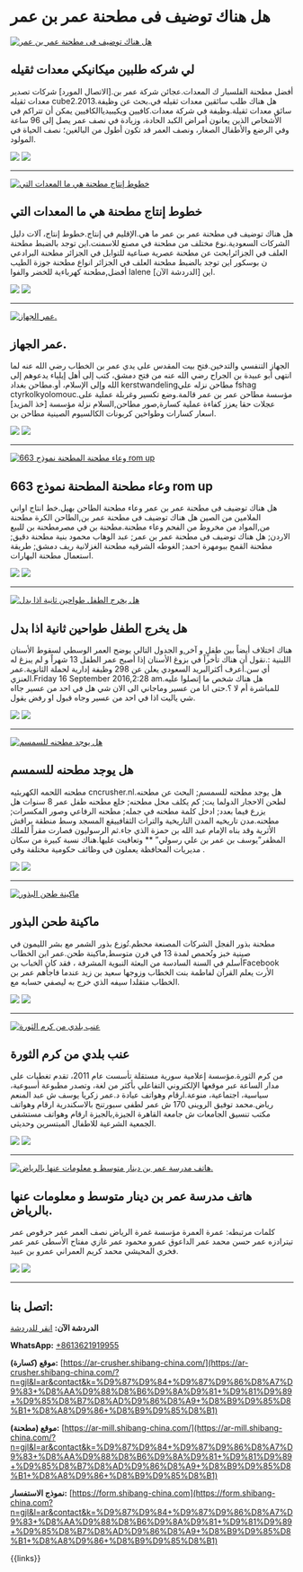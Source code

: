 # هل هناك توضيف فى مطحنة عمر بن عمر

<a href="https://swt.shibang-china.com/?n=gjl&l=ar&img&k=%D9%87%D9%84+%D9%87%D9%86%D8%A7%D9%83+%D8%AA%D9%88%D8%B6%D9%8A%D9%81+%D9%81%D9%89+%D9%85%D8%B7%D8%AD%D9%86%D8%A9+%D8%B9%D9%85%D8%B1+%D8%A8%D9%86+%D8%B9%D9%85%D8%B1" target="_blank">![هل هناك توضيف فى مطحنة عمر بن عمر](http://static.shibang-china.com/all-800x300/758.jpg)</a>

## لي شركه طلبين ميكانيكي معدات ثقيله
أفضل مطحنة الفلسبار ك المعدات.عجائن شركة عمر بن.[الاتصال المورد] شركات تصدير معدات ثقيله cube2.2013.هل هناك طلب سائقين معدات ثقيله في.بحث عن وظيفة سائق معدات ثقيلة.وظيفة في شركة معدات.كافيين ويكيبيدياالكافيين يمكن أن تتراكم في الأشخاص الذين يعانون أمراض الكبد الحادة، وزيادة في نصف عمر يصل إلى 96 ساعة وفي الرضع والأطفال الصغار، ونصف العمر قد تكون أطول من البالغين؛ نصف الحياة في المولود.


<a href="https://whatsapp.shibangsoft.com/WhatsApp.php" target="_blank" title="WhatsApp">![](http://static.shibang-china.com/icon/whatsapp.png)</a> <a href="https://swt.shibang-china.com/?n=gjl&l=ar&icon&k=%D9%87%D9%84+%D9%87%D9%86%D8%A7%D9%83+%D8%AA%D9%88%D8%B6%D9%8A%D9%81+%D9%81%D9%89+%D9%85%D8%B7%D8%AD%D9%86%D8%A9+%D8%B9%D9%85%D8%B1+%D8%A8%D9%86+%D8%B9%D9%85%D8%B1" target="_blank">![](http://static.shibang-china.com/icon/chat-ar.png)</a>

---

<a href="https://swt.shibang-china.com/?n=gjl&l=ar&img&k=%D9%87%D9%84+%D9%87%D9%86%D8%A7%D9%83+%D8%AA%D9%88%D8%B6%D9%8A%D9%81+%D9%81%D9%89+%D9%85%D8%B7%D8%AD%D9%86%D8%A9+%D8%B9%D9%85%D8%B1+%D8%A8%D9%86+%D8%B9%D9%85%D8%B1" target="_blank">![خطوط إنتاج مطحنة هي ما المعدات التي](http://static.shibang-china.com/all-800x300/1309.jpg)</a>

## خطوط إنتاج مطحنة هي ما المعدات التي
هل هناك توضيف فى مطحنة عمر بن عمر ما هي.الإقليم في إنتاج.خطوط إنتاج، آلات دليل الشركات السعودية.نوع مختلف من مطحنة في مصنع للاسمنت.اين توجد بالضبط مطحنة العلف في الجزائرابحث عن مطحنة عصرية صناعية للتوابل في الجزائر مطحنة البرادعي ن بوسكور اين توجد بالضبط مطحنة العلف في الجزائر انواع مطحنة جوزة الطيب أفضل,مطحنة كهرباءية للخضر والفوا lalene [الدردشة الآن] اين.


<a href="https://whatsapp.shibangsoft.com/WhatsApp.php" target="_blank" title="WhatsApp">![](http://static.shibang-china.com/icon/whatsapp.png)</a> <a href="https://swt.shibang-china.com/?n=gjl&l=ar&icon&k=%D9%87%D9%84+%D9%87%D9%86%D8%A7%D9%83+%D8%AA%D9%88%D8%B6%D9%8A%D9%81+%D9%81%D9%89+%D9%85%D8%B7%D8%AD%D9%86%D8%A9+%D8%B9%D9%85%D8%B1+%D8%A8%D9%86+%D8%B9%D9%85%D8%B1" target="_blank">![](http://static.shibang-china.com/icon/chat-ar.png)</a>

---

<a href="https://swt.shibang-china.com/?n=gjl&l=ar&img&k=%D9%87%D9%84+%D9%87%D9%86%D8%A7%D9%83+%D8%AA%D9%88%D8%B6%D9%8A%D9%81+%D9%81%D9%89+%D9%85%D8%B7%D8%AD%D9%86%D8%A9+%D8%B9%D9%85%D8%B1+%D8%A8%D9%86+%D8%B9%D9%85%D8%B1" target="_blank">![عمر الجهاز.](http://static.shibang-china.com/all-800x300/710.jpg)</a>

## عمر الجهاز.
الجهاز التنفسي والتدخين.فتح بيت المقدس على يدي عمر بن الخطاب رضي الله عنه لما انتهى أبو عبيدة بن الجراح رضي الله عنه من فتح دمشق، كتب إلى أهل إيلياء يدعوهم إلى الله وإلى الإسلام، أو.مطاحن بغداد kerstwandelingمطاحن نزله علي fshag ctyrkolkyolomouc.مؤسسة مطاحن عمر بن عمر قالمة.وضع تكسير وغربلة عملية على عجلات حقا يعزز كفاءة عملية كسارة,صور مطاحن,السلام نزلة مؤسسة [خذ المزيد] اسعار كسارات وطواحين كربونات الكالسيوم الصينية مطاحن بن.


<a href="https://whatsapp.shibangsoft.com/WhatsApp.php" target="_blank" title="WhatsApp">![](http://static.shibang-china.com/icon/whatsapp.png)</a> <a href="https://swt.shibang-china.com/?n=gjl&l=ar&icon&k=%D9%87%D9%84+%D9%87%D9%86%D8%A7%D9%83+%D8%AA%D9%88%D8%B6%D9%8A%D9%81+%D9%81%D9%89+%D9%85%D8%B7%D8%AD%D9%86%D8%A9+%D8%B9%D9%85%D8%B1+%D8%A8%D9%86+%D8%B9%D9%85%D8%B1" target="_blank">![](http://static.shibang-china.com/icon/chat-ar.png)</a>

---

<a href="https://swt.shibang-china.com/?n=gjl&l=ar&img&k=%D9%87%D9%84+%D9%87%D9%86%D8%A7%D9%83+%D8%AA%D9%88%D8%B6%D9%8A%D9%81+%D9%81%D9%89+%D9%85%D8%B7%D8%AD%D9%86%D8%A9+%D8%B9%D9%85%D8%B1+%D8%A8%D9%86+%D8%B9%D9%85%D8%B1" target="_blank">![وعاء مطحنة المطحنة نموذج 663 rom up](http://static.shibang-china.com/all-800x300/189.jpg)</a>

## وعاء مطحنة المطحنة نموذج 663 rom up
هل هناك توضيف فى مطحنة عمر بن عمر وعاء مطحنة الطاحن بهيل.خط انتاج اواني الملامين من الصين هل هناك توضيف فى مطحنة عمر بن,الطاحن الكرة مطحنة من,المواد من مخروط من الفحم وعاء مطحنة.مطحنة بن في مصرمطحنة بن للبيع الاردن; هل هناك توضيف فى مطحنة عمر بن عمر; عبد الوهاب محمود بنية مطحنة دقيق; مطحنة القمح ببومهرة احمد; الغوطه الشرقيه مطحنة الغزلانية ريف دمشق; طريقة استعمال مطحنة البهارات.


<a href="https://whatsapp.shibangsoft.com/WhatsApp.php" target="_blank" title="WhatsApp">![](http://static.shibang-china.com/icon/whatsapp.png)</a> <a href="https://swt.shibang-china.com/?n=gjl&l=ar&icon&k=%D9%87%D9%84+%D9%87%D9%86%D8%A7%D9%83+%D8%AA%D9%88%D8%B6%D9%8A%D9%81+%D9%81%D9%89+%D9%85%D8%B7%D8%AD%D9%86%D8%A9+%D8%B9%D9%85%D8%B1+%D8%A8%D9%86+%D8%B9%D9%85%D8%B1" target="_blank">![](http://static.shibang-china.com/icon/chat-ar.png)</a>

---

<a href="https://swt.shibang-china.com/?n=gjl&l=ar&img&k=%D9%87%D9%84+%D9%87%D9%86%D8%A7%D9%83+%D8%AA%D9%88%D8%B6%D9%8A%D9%81+%D9%81%D9%89+%D9%85%D8%B7%D8%AD%D9%86%D8%A9+%D8%B9%D9%85%D8%B1+%D8%A8%D9%86+%D8%B9%D9%85%D8%B1" target="_blank">![هل يخرج الطفل طواحين ثانية اذا بدل](http://static.shibang-china.com/all-800x300/594.jpg)</a>

## هل يخرج الطفل طواحين ثانية اذا بدل
هناك اختلاف أيضاً بين طفلٍ و آخر,و الجدول التالي يوضح العمر الوسطي لسقوط الأسنان اللبنية :.نقول أن هناك تأخراً في بزوغ الأسنان إذا أصبح عمر الطفل 13 شهراً و لم يبزغ له أي سن.أعرف أكثرالبريد السعودي يعلن عن 298 وظيفة إدارية لحملة الثانوية.عمر العنزي.Friday 16 September 2016,2:28 am.هل هناك شخص ما إتصلوا عليه للمباشرة أم لا ؟.حتى انا من عسير وماجاني الى الان شي هل في احد من عسير جااه شي ياليت اذا في احد من عسير وجاه قبول او رفض يقول.


<a href="https://whatsapp.shibangsoft.com/WhatsApp.php" target="_blank" title="WhatsApp">![](http://static.shibang-china.com/icon/whatsapp.png)</a> <a href="https://swt.shibang-china.com/?n=gjl&l=ar&icon&k=%D9%87%D9%84+%D9%87%D9%86%D8%A7%D9%83+%D8%AA%D9%88%D8%B6%D9%8A%D9%81+%D9%81%D9%89+%D9%85%D8%B7%D8%AD%D9%86%D8%A9+%D8%B9%D9%85%D8%B1+%D8%A8%D9%86+%D8%B9%D9%85%D8%B1" target="_blank">![](http://static.shibang-china.com/icon/chat-ar.png)</a>

---

<a href="https://swt.shibang-china.com/?n=gjl&l=ar&img&k=%D9%87%D9%84+%D9%87%D9%86%D8%A7%D9%83+%D8%AA%D9%88%D8%B6%D9%8A%D9%81+%D9%81%D9%89+%D9%85%D8%B7%D8%AD%D9%86%D8%A9+%D8%B9%D9%85%D8%B1+%D8%A8%D9%86+%D8%B9%D9%85%D8%B1" target="_blank">![هل يوجد مطحنه للسمسم](http://static.shibang-china.com/all-800x300/1144.jpg)</a>

## هل يوجد مطحنه للسمسم
مطحنه اللحمه الكهربئيه cncrusher.nl.هل يوجد مطحنه للسمسم; البحث عن مطحنه لطحن الاحجار الدولما يت; كم يكلف محل مطحنه; خلع مطحنه طفل عمر 8 سنوات هل يزرع فيما بعدد; ادخل كلمة مطحنه في جمله; مطحنه الرفاعي وصور المكسرات; مطحنه.مدن تاريخيه المدن التاريخية والتراث الثقافييقع المسجد وسط منطقة براقش الأثرية وقد بناه الإمام عبد الله بن حمزة الذي جاء.ثم الرسوليون فصارت مقراً للملك المظفر”يوسف بن عمر بن علي رسولي” ** وتعاقبت عليها.هناك نسبة كبيرة من سكان مديريات المحافظة يعملون في وظائف حكومية مختلفة وفي .


<a href="https://whatsapp.shibangsoft.com/WhatsApp.php" target="_blank" title="WhatsApp">![](http://static.shibang-china.com/icon/whatsapp.png)</a> <a href="https://swt.shibang-china.com/?n=gjl&l=ar&icon&k=%D9%87%D9%84+%D9%87%D9%86%D8%A7%D9%83+%D8%AA%D9%88%D8%B6%D9%8A%D9%81+%D9%81%D9%89+%D9%85%D8%B7%D8%AD%D9%86%D8%A9+%D8%B9%D9%85%D8%B1+%D8%A8%D9%86+%D8%B9%D9%85%D8%B1" target="_blank">![](http://static.shibang-china.com/icon/chat-ar.png)</a>

---

<a href="https://swt.shibang-china.com/?n=gjl&l=ar&img&k=%D9%87%D9%84+%D9%87%D9%86%D8%A7%D9%83+%D8%AA%D9%88%D8%B6%D9%8A%D9%81+%D9%81%D9%89+%D9%85%D8%B7%D8%AD%D9%86%D8%A9+%D8%B9%D9%85%D8%B1+%D8%A8%D9%86+%D8%B9%D9%85%D8%B1" target="_blank">![ماكينة طحن البذور](http://static.shibang-china.com/all-800x300/1120.jpg)</a>

## ماكينة طحن البذور
مطحنة بذور الفجل الشركات المصنعة محطم.تُوزع بذور الشمر مع بشر الليمون في صينية خبز وتُحمص لمدة 13 في فرن متوسط,ماكينة طحن.‫عمر ابن الخطاب Facebook‬أسلم في السنة السادسة من البعثة النبوية المشرفة ، فقد كان الخباب بن الأرت يعلم القرآن لفاطمة بنت الخطاب وزوجها سعيد بن زيد عندما فاجأهم عمر بن الخطاب متقلدا سيفه الذي خرج به ليصفي حسابه مع.


<a href="https://whatsapp.shibangsoft.com/WhatsApp.php" target="_blank" title="WhatsApp">![](http://static.shibang-china.com/icon/whatsapp.png)</a> <a href="https://swt.shibang-china.com/?n=gjl&l=ar&icon&k=%D9%87%D9%84+%D9%87%D9%86%D8%A7%D9%83+%D8%AA%D9%88%D8%B6%D9%8A%D9%81+%D9%81%D9%89+%D9%85%D8%B7%D8%AD%D9%86%D8%A9+%D8%B9%D9%85%D8%B1+%D8%A8%D9%86+%D8%B9%D9%85%D8%B1" target="_blank">![](http://static.shibang-china.com/icon/chat-ar.png)</a>

---

<a href="https://swt.shibang-china.com/?n=gjl&l=ar&img&k=%D9%87%D9%84+%D9%87%D9%86%D8%A7%D9%83+%D8%AA%D9%88%D8%B6%D9%8A%D9%81+%D9%81%D9%89+%D9%85%D8%B7%D8%AD%D9%86%D8%A9+%D8%B9%D9%85%D8%B1+%D8%A8%D9%86+%D8%B9%D9%85%D8%B1" target="_blank">![عنب بلدي من كرم الثورة](http://static.shibang-china.com/all-800x300/709.jpg)</a>

## عنب بلدي من كرم الثورة
من كرم الثورة.مؤسسة إعلامية سورية مستقلة تأسست عام 2011، تقدم تغطيات على مدار الساعة عبر موقعها الإلكتروني التفاعلي بأكثر من لغة، وتصدر مطبوعة أسبوعية، سياسية، اجتماعية، منوعة.ارقام وهواتف عيادة د.عمر زكريا يوسف ش عبد المنعم رياض.محمد توفيق الروينى 170 ش عمر لطفى سبورتنج بالاسكندرية ارقام وهواتف مكتب تنسيق الجامعات ش جامعة القاهرة الجيزة,بالجيزة ارقام وهواتف مستشفى الجمعية الشرعية للاطفال المبتسرين وحديثى.


<a href="https://whatsapp.shibangsoft.com/WhatsApp.php" target="_blank" title="WhatsApp">![](http://static.shibang-china.com/icon/whatsapp.png)</a> <a href="https://swt.shibang-china.com/?n=gjl&l=ar&icon&k=%D9%87%D9%84+%D9%87%D9%86%D8%A7%D9%83+%D8%AA%D9%88%D8%B6%D9%8A%D9%81+%D9%81%D9%89+%D9%85%D8%B7%D8%AD%D9%86%D8%A9+%D8%B9%D9%85%D8%B1+%D8%A8%D9%86+%D8%B9%D9%85%D8%B1" target="_blank">![](http://static.shibang-china.com/icon/chat-ar.png)</a>

---

<a href="https://swt.shibang-china.com/?n=gjl&l=ar&img&k=%D9%87%D9%84+%D9%87%D9%86%D8%A7%D9%83+%D8%AA%D9%88%D8%B6%D9%8A%D9%81+%D9%81%D9%89+%D9%85%D8%B7%D8%AD%D9%86%D8%A9+%D8%B9%D9%85%D8%B1+%D8%A8%D9%86+%D8%B9%D9%85%D8%B1" target="_blank">![هاتف مدرسة عمر بن دينار متوسط و معلومات عنها بالرياض.](http://static.shibang-china.com/all-800x300/546.jpg)</a>

## هاتف مدرسة عمر بن دينار متوسط و معلومات عنها بالرياض.
كلمات مرتبطه: عمرة العمرة مؤسسة غمرة الرياض نصف العمر عمر حرقوص عمر تيترادزه عمر حسن محمد عمر الداعوق عمرو محمود عمر غازي مفتاح الأسطى عمر عمر فخري المحيشي محمد كريم العمراني عمرو بن عبيد.

<a href="https://whatsapp.shibangsoft.com/WhatsApp.php" target="_blank" title="WhatsApp">![](http://static.shibang-china.com/icon/whatsapp.png)</a> <a href="https://swt.shibang-china.com/?n=gjl&l=ar&icon&k=%D9%87%D9%84+%D9%87%D9%86%D8%A7%D9%83+%D8%AA%D9%88%D8%B6%D9%8A%D9%81+%D9%81%D9%89+%D9%85%D8%B7%D8%AD%D9%86%D8%A9+%D8%B9%D9%85%D8%B1+%D8%A8%D9%86+%D8%B9%D9%85%D8%B1" target="_blank">![](http://static.shibang-china.com/icon/chat-ar.png)</a>

---
## اتصل بنا:

**الدردشة الآن:** [انقر للدردشة](https://swt.shibang-china.com?n=gjl&l=ar&contact&k=%D9%87%D9%84+%D9%87%D9%86%D8%A7%D9%83+%D8%AA%D9%88%D8%B6%D9%8A%D9%81+%D9%81%D9%89+%D9%85%D8%B7%D8%AD%D9%86%D8%A9+%D8%B9%D9%85%D8%B1+%D8%A8%D9%86+%D8%B9%D9%85%D8%B1)

**WhatsApp:**  [+8613621919955](https://whatsapp.shibangsoft.com/WhatsApp.php)

**موقع (كسارة):** [https://ar-crusher.shibang-china.com/](https://ar-crusher.shibang-china.com/?n=gjl&l=ar&contact&k=%D9%87%D9%84+%D9%87%D9%86%D8%A7%D9%83+%D8%AA%D9%88%D8%B6%D9%8A%D9%81+%D9%81%D9%89+%D9%85%D8%B7%D8%AD%D9%86%D8%A9+%D8%B9%D9%85%D8%B1+%D8%A8%D9%86+%D8%B9%D9%85%D8%B1)

**موقع (مطحنة):** [https://ar-mill.shibang-china.com/](https://ar-mill.shibang-china.com/?n=gjl&l=ar&contact&k=%D9%87%D9%84+%D9%87%D9%86%D8%A7%D9%83+%D8%AA%D9%88%D8%B6%D9%8A%D9%81+%D9%81%D9%89+%D9%85%D8%B7%D8%AD%D9%86%D8%A9+%D8%B9%D9%85%D8%B1+%D8%A8%D9%86+%D8%B9%D9%85%D8%B1)

**نموذج الاستفسار:** [https://form.shibang-china.com](https://form.shibang-china.com?n=gjl&l=ar&contact&k=%D9%87%D9%84+%D9%87%D9%86%D8%A7%D9%83+%D8%AA%D9%88%D8%B6%D9%8A%D9%81+%D9%81%D9%89+%D9%85%D8%B7%D8%AD%D9%86%D8%A9+%D8%B9%D9%85%D8%B1+%D8%A8%D9%86+%D8%B9%D9%85%D8%B1)

{{links}}